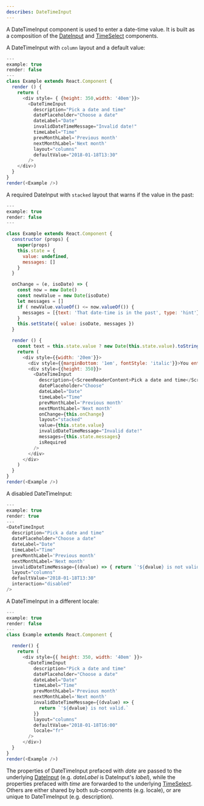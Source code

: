 ```yaml
---
describes: DateTimeInput
---
```


A DateTimeInput component is used to enter a date-time value. It is built as a composition
of the [DateInput](#DateInput) and [TimeSelect](#TimeSelect) components.

A DateTimeInput with `column` layout and a default value:

```js
---
example: true
render: false
---
class Example extends React.Component {
  render () {
    return (
      <div style= { {height: 350,width: '40em'}}>
        <DateTimeInput
          description="Pick a date and time"
          datePlaceholder="Choose a date"
          dateLabel="Date"
          invalidDateTimeMessage="Invalid date!"
          timeLabel="Time"
          prevMonthLabel='Previous month'
          nextMonthLabel='Next month'
          layout="columns"
          defaultValue="2018-01-18T13:30"
        />
    </div>)
  }
}
render(<Example />)
```

A required DateInput with `stacked` layout that warns if the value in the past:

```js
---
example: true
render: false
---

class Example extends React.Component {
  constructor (props) {
    super(props)
    this.state = {
      value: undefined,
      messages: []
    }
  }

  onChange = (e, isoDate) => {
    const now = new Date()
    const newValue = new Date(isoDate)
    let messages = []
    if ( newValue.valueOf() <= now.valueOf()) {
      messages = [{text: 'That date-time is in the past', type: 'hint'}]
    }
    this.setState({ value: isoDate, messages })
  }

  render () {
    const text = this.state.value ? new Date(this.state.value).toString() : 'N/A'
    return (
      <div style={{width: '20em'}}>
        <div style={{marginBottom: '1em', fontStyle: 'italic'}}>You entered:<br/>{text}</div>
        <div style={{height: 350}}>
          <DateTimeInput
            description={<ScreenReaderContent>Pick a date and time</ScreenReaderContent>}
            datePlaceholder="Choose"
            dateLabel="Date"
            timeLabel="Time"
            prevMonthLabel='Previous month'
            nextMonthLabel='Next month'
            onChange={this.onChange}
            layout="stacked"
            value={this.state.value}
            invalidDateTimeMessage="Invalid date!"
            messages={this.state.messages}
            isRequired
          />
        </div>
      </div>
    )
  }
}
render(<Example />)
```

A disabled DateTimeInput:

```js
---
example: true
render: true
---
<DateTimeInput
  description="Pick a date and time"
  datePlaceholder="Choose a date"
  dateLabel="Date"
  timeLabel="Time"
  prevMonthLabel='Previous month'
  nextMonthLabel='Next month'
  invalidDateTimeMessage={(dvalue) => { return `'${dvalue} is not valid.` }}
  layout="columns"
  defaultValue="2018-01-18T13:30"
  interaction="disabled"
/>
```

A DateTimeInput in a different locale:

```js
---
example: true
render: false
---
class Example extends React.Component {

  render() {
    return (
      <div style={{ height: 350, width: '40em' }}>
        <DateTimeInput
          description="Pick a date and time"
          datePlaceholder="Choose a date"
          dateLabel="Date"
          timeLabel="Time"
          prevMonthLabel='Previous month'
          nextMonthLabel='Next month'
          invalidDateTimeMessage={(dvalue) => {
            return `'${dvalue} is not valid.`
          }}
          layout="columns"
          defaultValue="2018-01-18T16:00"
          locale="fr"
        />
      </div>)
  }
}
render(<Example />)
```

The properties of DateTimeInput prefaced with _date_ are passed to the underlying [DateInput](#DateInput)
(e.g. _dateLabel_ is DateInput's _label_), while the properties prefaced
with _time_ are forwarded to the underlying
[TimeSelect](#TimeSelect). Others are either shared by both sub-components (e.g. locale), or
are unique to DateTimeInput (e.g. description).
